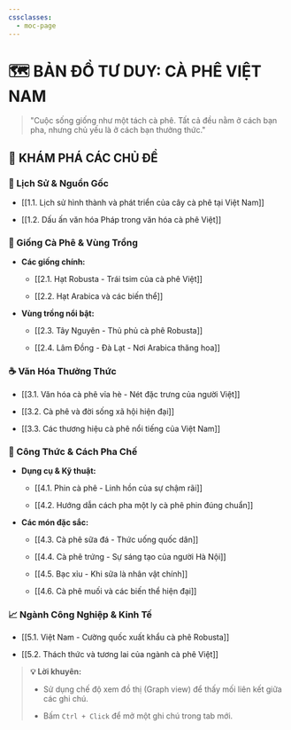 ```yaml
---
cssclasses:
  - moc-page
---
```

# 🗺️ BẢN ĐỒ TƯ DUY: CÀ PHÊ VIỆT NAM

> "Cuộc sống giống như một tách cà phê. Tất cả đều nằm ở cách bạn pha, nhưng chủ yếu là ở cách bạn thưởng thức."

## 🧭 KHÁM PHÁ CÁC CHỦ ĐỀ

### 📜 Lịch Sử & Nguồn Gốc

- [[1.1. Lịch sử hình thành và phát triển của cây cà phê tại Việt Nam]]
    
- [[1.2. Dấu ấn văn hóa Pháp trong văn hóa cà phê Việt]]
    

### 🌿 Giống Cà Phê & Vùng Trồng

- **Các giống chính:**
    
    - [[2.1. Hạt Robusta - Trái tsim của cà phê Việt]]
        
    - [[2.2. Hạt Arabica và các biến thể]]
        
- **Vùng trồng nổi bật:**
    
    - [[2.3. Tây Nguyên - Thủ phủ cà phê Robusta]]
        
    - [[2.4. Lâm Đồng - Đà Lạt - Nơi Arabica thăng hoa]]
        

### ☕ Văn Hóa Thưởng Thức

- [[3.1. Văn hóa cà phê vỉa hè - Nét đặc trưng của người Việt]]
    
- [[3.2. Cà phê và đời sống xã hội hiện đại]]
    
- [[3.3. Các thương hiệu cà phê nổi tiếng của Việt Nam]]
    

### 🍹 Công Thức & Cách Pha Chế

- **Dụng cụ & Kỹ thuật:**
    
    - [[4.1. Phin cà phê - Linh hồn của sự chậm rãi]]
        
    - [[4.2. Hướng dẫn cách pha một ly cà phê phin đúng chuẩn]]
        
- **Các món đặc sắc:**
    
    - [[4.3. Cà phê sữa đá - Thức uống quốc dân]]
        
    - [[4.4. Cà phê trứng - Sự sáng tạo của người Hà Nội]]
        
    - [[4.5. Bạc xỉu - Khi sữa là nhân vật chính]]
        
    - [[4.6. Cà phê muối và các biến thể hiện đại]]
        

### 📈 Ngành Công Nghiệp & Kinh Tế

- [[5.1. Việt Nam - Cường quốc xuất khẩu cà phê Robusta]]
    
- [[5.2. Thách thức và tương lai của ngành cà phê Việt]]
    

> **💡 Lời khuyên:**
> 
> - Sử dụng chế độ xem đồ thị (Graph view) để thấy mối liên kết giữa các ghi chú.
>     
> - Bấm `Ctrl + Click` để mở một ghi chú trong tab mới.
>
>
